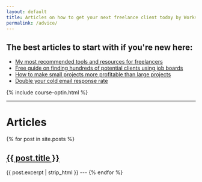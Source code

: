 ```yaml
---
layout: default
title: Articles on how to get your next freelance client today by Workshop
permalink: /advice/
---
```



<h2> The best articles to start with if you're new here:</h2>

<ul class="favorites">
	<li><a href="/freelance-tools">My most recommended tools and resources for freelancers</a></li>
	<li><a href="/using-job-boards">Free guide on finding hundreds of potential clients using job boards</a></li>
	<li><a href="/productize">How to make small projects more profitable than large projects</a></li>
	<li><a href="/cold-emails">Double your cold email response rate</a></li>
</ul>

{% include course-optin.html %}


---

# Articles

{% for post in site.posts %}
<h2><a href="{{ post.url | prepend: site.baseurl }}">{{ post.title }}</a></h2>
{{ post.excerpt | strip_html }}
---
{% endfor %}



<!--
Calm and Profitable - A free online book about how to get your next freelance client today by Workshop
<header class="post-header">
	<center>
	  <h1 class="post-title">Calm and Profitable</h1>
		<h2 class="book-description">How to get your next freelance client today</h2>
	</center>
</header>

<div class="book" style="padding: 0 0 5em;">
	
	<h1>Advice</h1>
    {% for post in site.posts %}
        <h3 style="margin: 2em 0 0;">
          <a class="post-link" href="{{ post.url | prepend: site.baseurl }}">{{ post.title }}</a>
        </h3>
				<p>{{ post.excerpt | strip_html  | truncatewords:25 }}</p>
    {% endfor %}

	<h3 class="topic-section">Start here</h3>
	<ul class="topic-list">
	{% for post in site.tags.intro %}
	    <li>
	    	<a href="{{ post.url }}" class="topic-chapter">{{ post.title }}</a>
	    </li>
	  {% endfor %}
	</ul>
	
	<h3 class="topic-section">Finding clients</h3>
	<ul class="topic-list">
	{% for post in site.tags.finding %}
	    <li>
	    	<a href="{{ post.url }}" class="topic-chapter">{{ post.title }}</a>
	    </li>
	  {% endfor %}
	</ul>
	
	<h3 class="topic-section">Marketplaces and job boards</h3>
	<ul class="topic-list">
	{% for post in site.tags.market %}
	    <li>
	    	<a href="{{ post.url }}" class="topic-chapter">{{ post.title }}</a>
	    </li>
	  {% endfor %}
	</ul>

	<h3 class="topic-section">Winning clients</h3>
	<ul class="topic-list">
		<li><a href="http://emailsthatwin.com"  class="topic-chapter">Cold emails <i class="fa fa-external-link"></i></a></li>
	{% for post in site.tags.winning %}
	    <li>
	    	<a href="{{ post.url }}" class="topic-chapter">{{ post.title }}</a>
	    </li>
	  {% endfor %}
	</ul>


	<h3 class="topic-section">Sample winning emails and proposals</h3>
	<ul class="topic-list">
	{% for post in site.tags.proposals %}
	    <li>
	    	<a href="{{ post.url }}" class="topic-chapter">{{ post.title }}</a>
	    </li>
	  {% endfor %}
	</ul>


	<h3 class="topic-section">Upselling clients</h3>
	<ul class="topic-list">
	{% for post in site.tags.upsells %}
	    <li>
	    	<a href="{{ post.url }}" class="topic-chapter">{{ post.title }}</a>
	    </li>
	  {% endfor %}
	</ul>
	
	<h3 class="topic-section">Freelancer spotlight</h3>
	<ul class="topic-list">
	{% for post in site.tags.spotlight %}
	    <li>
	    	<a href="{{ post.url }}" class="topic-chapter">{{ post.title }}</a>
	    </li>
	  {% endfor %}
	</ul>	
	
	<h3 class="topic-section">Appendix</h3>
	<ul class="topic-list">
	{% for post in site.tags.appendix %}
	    <li>
	    	<a href="{{ post.url }}" class="topic-chapter">{{ post.title }}</a>
	    </li>
	  {% endfor %}
	</ul>

	
</div>-->